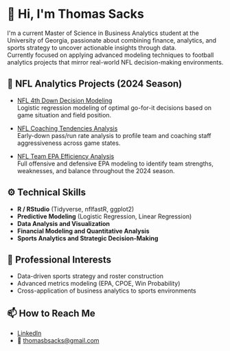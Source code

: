 # 👋 Hi, I'm Thomas Sacks

I'm a current Master of Science in Business Analytics student at the University of Georgia, passionate about combining finance, analytics, and sports strategy to uncover actionable insights through data.  
Currently focused on applying advanced modeling techniques to football analytics projects that mirror real-world NFL decision-making environments.

## 🏈 NFL Analytics Projects (2024 Season)

- [NFL 4th Down Decision Modeling](https://github.com/thomassacks/nfl-4th-down-decision-model)  
  Logistic regression modeling of optimal go-for-it decisions based on game situation and field position.

- [NFL Coaching Tendencies Analysis](https://github.com/thomassacks/nfl-coaching-tendencies-analysis)  
  Early-down pass/run rate analysis to profile team and coaching staff aggressiveness across game states.

- [NFL Team EPA Efficiency Analysis](https://github.com/thomassacks/nfl-2024-epa-analysis)  
  Full offensive and defensive EPA modeling to identify team strengths, weaknesses, and balance throughout the 2024 season.

## ⚙️ Technical Skills
- **R / RStudio** (Tidyverse, nflfastR, ggplot2)
- **Predictive Modeling** (Logistic Regression, Linear Regression)
- **Data Analysis and Visualization**
- **Financial Modeling and Quantitative Analysis**
- **Sports Analytics and Strategic Decision-Making**

## 🎯 Professional Interests
- Data-driven sports strategy and roster construction
- Advanced metrics modeling (EPA, CPOE, Win Probability)
- Cross-application of business analytics to sports environments

## 📫 How to Reach Me
- [LinkedIn](https://www.linkedin.com/in/thomas-sacks)
- 📧 thomasbsacks@gmail.com
